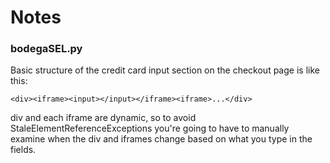 # Notes

### bodegaSEL.py

Basic structure of the credit card input section on the checkout page is like this: 
```
<div><iframe><input></input></iframe><iframe>...</div>
```
div and each iframe are dynamic, so to avoid StaleElementReferenceExceptions you're going to have to manually examine when the div and iframes change based on what you type in the fields.
